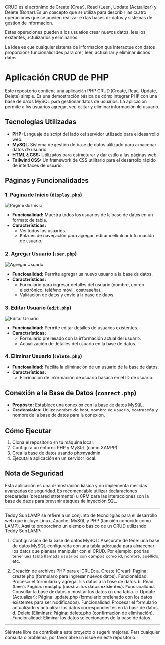 CRUD es el acrónimo de Create (Crear), Read (Leer), Update (Actualizar) y Delete (Borrar).Es un concepto que se utiliza para describir las cuatro operaciones que se pueden realizar en las bases de datos y sistemas de gestion de informacion.

Estas operaciones pueden a los usuarios crear nuevos datos, leer los exstentes, actulizarlos y eliminarlos.

La idea es que cualquier sistema de informacion que interactue con datos proporcione funcionalidades para crer, leer, actualizar y eliminar dichos datos.
# Aplicación CRUD de PHP

Este repositorio contiene una aplicación PHP CRUD (Create, Read, Update, Delete) simple. Es una demostración básica de cómo integrar PHP con una base de datos MySQL para gestionar datos de usuarios. La aplicación permite a los usuarios agregar, ver, editar y eliminar información de usuario.

## Tecnologías Utilizadas

- **PHP:** Lenguaje de script del lado del servidor utilizado para el desarrollo web.
- **MySQL:** Sistema de gestión de base de datos utilizado para almacenar datos de usuario.
- **HTML & CSS:** Utilizados para estructurar y dar estilo a las páginas web.
- **Tailwind CSS:** Un framework de CSS utilitario para el desarrollo rápido de interfaces de usuario.

## Páginas y Funcionalidades

### 1. Página de Inicio (`display.php`)

![Página de Inicio](images/display.png)

- **Funcionalidad:** Muestra todos los usuarios de la base de datos en un formato de tabla.
- **Características:** 
  - Ver todos los usuarios.
  - Enlaces de navegación para agregar, editar o eliminar información de usuario.

### 2. Agregar Usuario (`user.php`)

![Agregar Usuario](images/add.png)

- **Funcionalidad:** Permite agregar un nuevo usuario a la base de datos.
- **Características:** 
  - Formulario para ingresar detalles del usuario (nombre, correo electrónico, teléfono móvil, contraseña).
  - Validación de datos y envío a la base de datos.

### 3. Editar Usuario (`edit.php`)

![Editar Usuario](images/edit.png)

- **Funcionalidad:** Permite editar detalles de usuarios existentes.
- **Características:** 
  - Formulario prellenado con la información actual del usuario.
  - Actualización de detalles del usuario en la base de datos.

### 4. Eliminar Usuario (`delete.php`)

- **Funcionalidad:** Facilita la eliminación de un usuario de la base de datos.
- **Características:** 
  - Eliminación de información de usuario basada en el ID de usuario.

## Conexión a la Base de Datos (`connect.php`)

- **Propósito:** Establece una conexión con la base de datos MySQL.
- **Credenciales:** Utiliza nombre de host, nombre de usuario, contraseña y nombre de la base de datos para la conexión.

## Cómo Ejecutar

1. Clona el repositorio en tu máquina local.
2. Configura un entorno PHP y MySQL (como XAMPP).
3. Crea la base de datos usando phpmyadmin.
4. Ejecuta la aplicación en un servidor local.

## Nota de Seguridad

Esta aplicación es una demostración básica y no implementa medidas avanzadas de seguridad. Es recomendable utilizar declaraciones preparadas (prepared statements) u ORM para las interacciones con la base de datos
para prevenir ataques de inyección SQL.

---

Teddy Sun LAMP se refiere a un conjunto de tecnologías para el desarrollo web que incluye Linux, Apache, MySQL y PHP (también conocido como LAMP). Aquí te proporciono un ejemplo básico de un CRUD utilizando Teddy Sun LAMP:

1. Configuración de la base de datos MySQL:
Asegúrate de tener una base de datos MySQL configurada con una tabla adecuada para almacenar los datos que planeas manipular con el CRUD. Por ejemplo, podrías tener una tabla llamada usuarios con campos como id, nombre, apellido, etc.

2. Creación de archivos PHP para el CRUD:
a. Create (Crear):
Página: create.php (formulario para ingresar nuevos datos).
Funcionalidad: Procesar el formulario y agregar los datos a la base de datos.
b. Read (Leer):
Página: read.php (mostrar los datos existentes).
Funcionalidad: Consultar la base de datos y mostrar los datos en una tabla.
c. Update (Actualizar):
Página: update.php (formulario prellenado con los datos existentes para ser modificados).
Funcionalidad: Procesar el formulario actualizado y actualizar los datos correspondientes en la base de datos.
d. Delete (Eliminar):
Página: delete.php (confirmación de eliminación).
Funcionalidad: Eliminar los datos seleccionados de la base de datos.

---

Siéntete libre de contribuir a este proyecto o sugerir mejoras. Para cualquier consulta o problema, por favor abre un issue en este repositorio.

